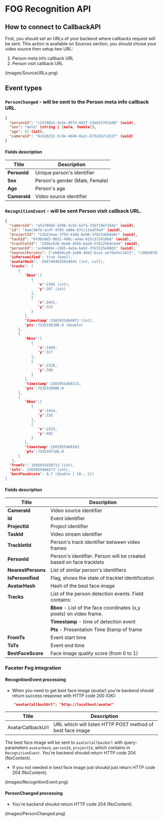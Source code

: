 # FOG Recognition API

## How to connect to CallbackAPI

First, you should set an URLs of your backend where callbacks request will be sent. This action is available on Sources section, you should choise your video source then setup two URL: 
1. Person meta info callback URL
2. Person visit callback URL

(images/SourceURLs.png)

## Event types

### `PersonChanged` - will be sent to the Person meta info callback URL.

```json
{
  "personId": "c15290a1-3e2e-457d-8d2f-21bd157615d0" (uuid),
  "sex": "male" (string | [male, female]),
  "age": 42 (int),
  "cameraId": "8c62b232-5cde-4d48-8a2c-67322671d12f" (uuid)
}
```

#### Fields description

| Title |  Description |
| ------ | ------ |
|  **PersonId**  | Unique person's identifier  |
|  **Sex**  | Person's gender (Male, Female) |
|  **Age**  | Person's age |
|  **CameraId**  | Video source identifier |

### `RecognitionEvent` - will be sent Person visit callback URL.

```json
{
  "cameraId": "afe78665-4398-4c5e-b2fa-31bf19ef1b4e" (uuid),
  "id": "4aec96fd-acdf-4f05-a904-87cc11edf9a4" (uuid),
  "projectId": "21b224ae-2759-434b-be96-1f82146b0a0c" (uuid),
  "taskId": "0fd6e9d5-8b51-498c-ad4a-615c372410b6" (uuid),
  "trackletId": "245bc02b-0ad6-445b-bea9-5f8125bdcb44" (uuid),
  "personId": "ac66866c-cb65-4a5a-be62-3fe3125e88d3" (uuid),
  "nearestPersons": ["eb849ce0-2e08-4042-bce1-ee70afec3413", "c38b06f8-9cfa-46cf-a928-0a8bb3000aee, "263d523a-4d4f-4ae0-8ecd-cbfc0e552f38" (uuid)],
  "isPersonified": true (bool),
  "avatarHash": -5467464835834843 (int, null),
  "tracks": [
      {
         "bbox":[
            {
               "x":1585 (int),
               "y":267 (int)
            },
            {
               "x":1641,
               "y":323
            }
         ],
         "timestamp":1565955460073 (int),
         "pts":7335336386.0 (double)
      },
      {
         "bbox":[
            {
               "x":1449,
               "y":327
            },
            {
               "x":1518,
               "y":396
            }
         ],
         "timestamp":1565955460113,
         "pts":7335339986.0
      },
      {
         "bbox":[
            {
               "x":1454,
               "y":335
            },
            {
               "x":1523,
               "y":403
            }
         ],
         "timestamp":1565955460193,
         "pts":7335347186.0
      }
   ],
  "fromTs": 1565955458713 (int),
  "toTs": 1565955460273 (int),
  "bestFaceScore": 0.7 (double | [0...1])
}
```

#### Fields description

| Title |  Description |
| ------ | ------ |
|  **CameraId**  | Video source identifier |
|  **Id**  | Event identifier |
|  **ProjectId**  | Project identifier |
|  **TaskId**  | Video stream identifier |
|  **TrackletId**  | Person's track identifier between video frames |
|  **PersonId**  | Person's identifier. Person will be created based on face tracklets |
|  **NearestPersons**  | List of similar person's identifiers |
|  **IsPersonified**  | Flag, shows the state of tracklet identification |
|  **AvatarHash**  | Hash of the best face image  |
|  **Tracks**  | List of the person detection events. Field contains: |
| | **Bbox** - List of the face coordinates (x,y pixels) on video frame. |
| | **Timestamp** - time of detection event |
| | **Pts** - Presentation Time Stamp of frame |
|  **FromTs**  | Event start time |
|  **ToTs**  | Event end time |
|  **BestFaceScore**  | Face image quality score (from 0 to 1) |

### Faceter Fog integration

#### RecognitionEvent processing

* When you need to get best face image (avatar) you're backend should return success response with HTTP code 200 (OK):

```json
	"avatarCallbackUrl": "http://localhost/avatar"
```

| Title |  Description |
| ------ | ------ |
|  AvatarCallbackUrl  | URL which will listen HTTP POST method of best face image |

The best face image will be sent to `avatarCallbackUrl` with query-parameters `avatarHash`, `personId`, `projectId`, which contains in `RecognitionEvent`.
You're backend shoukd return HTTP code 204 (NoContent).

* If you not needed in best face image just shoukd just return HTTP code 204 (NoContent).

(images/RecognitionEvent.png)

#### PersonChanged processing

* You're backend shoukd return HTTP code 204 (NoContent).

(images/PersonChanged.png)
